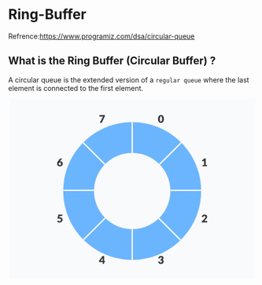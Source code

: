 # Ring-Buffer

Refrence:https://www.programiz.com/dsa/circular-queue

## What is the Ring Buffer (Circular Buffer) ?
A circular queue is the extended version of a `regular queue` where the last element is connected to the first element.
<p align="center">
    <img src="./Images/Image_1.png" width="500px" alt="">
</p>
